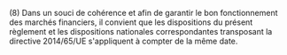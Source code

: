 (8) Dans un souci de cohérence et afin de garantir le bon fonctionnement des marchés financiers, il convient que les dispositions du présent règlement et les dispositions nationales correspondantes transposant la directive 2014/65/UE s'appliquent à compter de la même date.